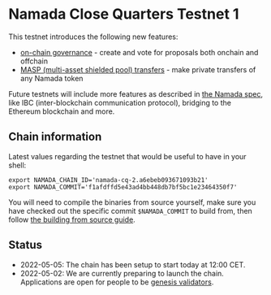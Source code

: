 # Namada Close Quarters Testnet 1

This testnet introduces the following new features:

- [on-chain governance](../user-guide/ledger/governance.md) - create and vote for proposals both onchain and offchain
- [MASP (multi-asset shielded pool) transfers](../user-guide/ledger/masp.md) - make private transfers of any Namada token

Future testnets will include more features as described in [the Namada spec](https://specs.anoma.net/master/architecture/namada.html), like IBC (inter-blockchain communication protocol), bridging to the Ethereum blockchain and more.

## Chain information

Latest values regarding the testnet that would be useful to have in your shell:

```shell
export NAMADA_CHAIN_ID='namada-cq-2.a6ebeb093671093b21'
export NAMADA_COMMIT='f1afdffd5e43ad4bb448db7bf5bc1e23464350f7'
```

You will need to compile the binaries from source yourself, make sure you have checked out the specific commit `$NAMADA_COMMIT` to build from, then follow [the building from source guide](../user-guide/install.md#from-source).

## Status

- 2022-05-05: The chain has been setup to start today at 12:00 CET.
- 2022-05-02: We are currently preparing to launch the chain. Applications are open for people to be [genesis validators](../user-guide/genesis-validator-apply.md).
